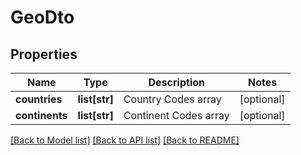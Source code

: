 # GeoDto

## Properties
Name | Type | Description | Notes
------------ | ------------- | ------------- | -------------
**countries** | **list[str]** | Country Codes array | [optional] 
**continents** | **list[str]** | Continent Codes array | [optional] 

[[Back to Model list]](../README.md#documentation-for-models) [[Back to API list]](../README.md#documentation-for-api-endpoints) [[Back to README]](../README.md)

